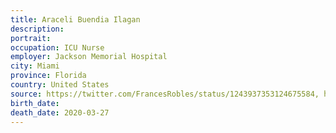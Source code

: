 ```yaml
---
title: Araceli Buendia Ilagan
description: 
portrait: 
occupation: ICU Nurse
employer: Jackson Memorial Hospital
city: Miami
province: Florida
country: United States
source: https://twitter.com/FrancesRobles/status/1243937353124675584, https://www.miamiherald.com/news/coronavirus/article241586041.html
birth_date: 
death_date: 2020-03-27
---
```


